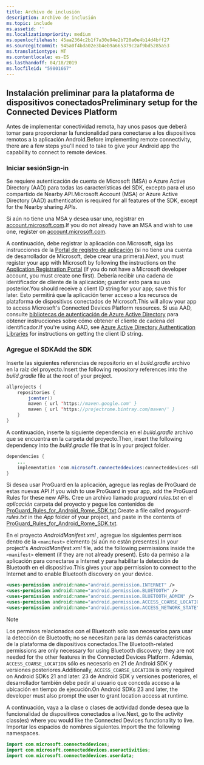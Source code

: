 ```yaml
---
title: Archivo de inclusión
description: Archivo de inclusión
ms.topic: include
ms.assetid: ''
ms.localizationpriority: medium
ms.openlocfilehash: 45aa2364c2b1f7a30e94e2b720a0e4b14d4bff27
ms.sourcegitcommit: 945a0f4bda02e3b4eb9a665379c2af9bd5285a53
ms.translationtype: MT
ms.contentlocale: es-ES
ms.lasthandoff: 04/18/2019
ms.locfileid: "59801667"
---
```

## <a name="preliminary-setup-for-the-connected-devices-platform"></a><span data-ttu-id="c0ada-103">Instalación preliminar para la plataforma de dispositivos conectados</span><span class="sxs-lookup"><span data-stu-id="c0ada-103">Preliminary setup for the Connected Devices Platform</span></span>

<span data-ttu-id="c0ada-104">Antes de implementar conectividad remota, hay unos pasos que deberá tomar para proporcionar la funcionalidad para conectarse a los dispositivos remotos a la aplicación Android.</span><span class="sxs-lookup"><span data-stu-id="c0ada-104">Before implementing remote connectivity, there are a few steps you'll need to take to give your Android app the capability to connect to remote devices.</span></span>

### <a name="sign-in"></a><span data-ttu-id="c0ada-105">Iniciar sesión</span><span class="sxs-lookup"><span data-stu-id="c0ada-105">Sign-in</span></span>

<span data-ttu-id="c0ada-106">Se requiere autenticación de cuenta de Microsoft (MSA) o Azure Active Directory (AAD) para todas las características del SDK, excepto para el uso compartido de Nearby API.</span><span class="sxs-lookup"><span data-stu-id="c0ada-106">Microsoft Account (MSA) or Azure Active Directory (AAD) authentication is required for all features of the SDK, except for the Nearby sharing APIs.</span></span> 

<span data-ttu-id="c0ada-107">Si aún no tiene una MSA y desea usar uno, registrar en [account.microsoft.com](https://account.microsoft.com/account).</span><span class="sxs-lookup"><span data-stu-id="c0ada-107">If you do not already have an MSA and wish to use one, register on [account.microsoft.com](https://account.microsoft.com/account).</span></span>

<span data-ttu-id="c0ada-108">A continuación, debe registrar la aplicación con Microsoft, siga las instrucciones de la [Portal de registro de aplicación](https://apps.dev.microsoft.com/) (si no tiene una cuenta de desarrollador de Microsoft, debe crear una primera).</span><span class="sxs-lookup"><span data-stu-id="c0ada-108">Next, you must register your app with Microsoft by following the instructions on the [Application Registration Portal](https://apps.dev.microsoft.com/) (if you do not have a Microsoft developer account, you must create one first).</span></span> <span data-ttu-id="c0ada-109">Debería recibir una cadena de identificador de cliente de la aplicación; guardar esto para su uso posterior.</span><span class="sxs-lookup"><span data-stu-id="c0ada-109">You should receive a client ID string for your app; save this for later.</span></span> <span data-ttu-id="c0ada-110">Esto permitirá que la aplicación tener acceso a los recursos de plataforma de dispositivos conectados de Microsoft.</span><span class="sxs-lookup"><span data-stu-id="c0ada-110">This will allow your app to access Microsoft's Connected Devices Platform resources.</span></span> <span data-ttu-id="c0ada-111">Si usa AAD, consulte [bibliotecas de autenticación de Azure Active Directory](https://docs.microsoft.com/azure/active-directory/develop/active-directory-authentication-libraries) para obtener instrucciones sobre cómo obtener el cliente de cadena del identificador.</span><span class="sxs-lookup"><span data-stu-id="c0ada-111">If you're using AAD, see [Azure Active Directory Authentication Libraries](https://docs.microsoft.com/azure/active-directory/develop/active-directory-authentication-libraries) for instructions on getting the client ID string.</span></span>

### <a name="add-the-sdk"></a><span data-ttu-id="c0ada-112">Agregue el SDK</span><span class="sxs-lookup"><span data-stu-id="c0ada-112">Add the SDK</span></span>

<span data-ttu-id="c0ada-113">Inserte las siguientes referencias de repositorio en el *build.gradle* archivo en la raíz del proyecto.</span><span class="sxs-lookup"><span data-stu-id="c0ada-113">Insert the following repository references into the *build.gradle* file at the root of your project.</span></span>

```Java
allprojects {
    repositories {
        jcenter()
        maven { url 'https://maven.google.com' }
        maven { url 'https://projectrome.bintray.com/maven/' }
    }
}
```
<span data-ttu-id="c0ada-114">A continuación, inserte la siguiente dependencia en el _build.gradle_ archivo que se encuentra en la carpeta del proyecto.</span><span class="sxs-lookup"><span data-stu-id="c0ada-114">Then, insert the following dependency into the _build.gradle_ file that is in your project folder.</span></span>

```Java
dependencies { 
    ...
    implementation 'com.microsoft.connecteddevices:connecteddevices-sdk:0.11.0'
}
```

<span data-ttu-id="c0ada-115">Si desea usar ProGuard en la aplicación, agregue las reglas de ProGuard de estas nuevas API.</span><span class="sxs-lookup"><span data-stu-id="c0ada-115">If you wish to use ProGuard in your app, add the ProGuard Rules for these new APIs.</span></span> <span data-ttu-id="c0ada-116">Cree un archivo llamado *proguard rules.txt* en el *aplicación* carpeta del proyecto y pegue los contenidos de [ProGuard_Rules_for_Android_Rome_SDK.txt](https://github.com/Microsoft/project-rome/blob/master/Android/ProGuard_Rules_for_Android_Rome_SDK.txt).</span><span class="sxs-lookup"><span data-stu-id="c0ada-116">Create a file called *proguard-rules.txt* in the *App* folder of your project, and paste in the contents of [ProGuard_Rules_for_Android_Rome_SDK.txt](https://github.com/Microsoft/project-rome/blob/master/Android/ProGuard_Rules_for_Android_Rome_SDK.txt).</span></span>

<span data-ttu-id="c0ada-117">En el proyecto *AndroidManifest.xml* , agregue los siguientes permisos dentro de la `<manifest>` elemento (si aún no están presentes).</span><span class="sxs-lookup"><span data-stu-id="c0ada-117">In your project's *AndroidManifest.xml* file, add the following permissions inside the `<manifest>` element (if they are not already present).</span></span> <span data-ttu-id="c0ada-118">Esto da permiso a la aplicación para conectarse a Internet y para habilitar la detección de Bluetooth en el dispositivo.</span><span class="sxs-lookup"><span data-stu-id="c0ada-118">This gives your app permission to connect to the Internet and to enable Bluetooth discovery on your device.</span></span>

```xml
<uses-permission android:name="android.permission.INTERNET" />
<uses-permission android:name="android.permission.BLUETOOTH" />
<uses-permission android:name="android.permission.BLUETOOTH_ADMIN" />
<uses-permission android:name="android.permission.ACCESS_COARSE_LOCATION" />
<uses-permission android:name="android.permission.ACCESS_NETWORK_STATE" />
```

> [!NOTE]
> <span data-ttu-id="c0ada-119">Los permisos relacionados con el Bluetooth solo son necesarios para usar la detección de Bluetooth; no se necesitan para las demás características de la plataforma de dispositivos conectados.</span><span class="sxs-lookup"><span data-stu-id="c0ada-119">The Bluetooth-related permissions are only necessary for using Bluetooth discovery; they are not needed for the other features in the Connected Devices Platform.</span></span> <span data-ttu-id="c0ada-120">Además, `ACCESS_COARSE_LOCATION` sólo es necesario en 21 de Android SDK y versiones posteriores.</span><span class="sxs-lookup"><span data-stu-id="c0ada-120">Additionally, `ACCESS_COARSE_LOCATION` is only required on Android SDKs 21 and later.</span></span> <span data-ttu-id="c0ada-121">23 de Android SDK y versiones posteriores, el desarrollador también debe pedir al usuario que conceda acceso a la ubicación en tiempo de ejecución.</span><span class="sxs-lookup"><span data-stu-id="c0ada-121">On Android SDKs 23 and later, the developer must also prompt the user to grant location access at runtime.</span></span>

<span data-ttu-id="c0ada-122">A continuación, vaya a la clase o clases de actividad donde desea que la funcionalidad de dispositivos conectados a live.</span><span class="sxs-lookup"><span data-stu-id="c0ada-122">Next, go to the activity class(es) where you would like the Connected Devices functionality to live.</span></span> <span data-ttu-id="c0ada-123">Importar los espacios de nombres siguientes.</span><span class="sxs-lookup"><span data-stu-id="c0ada-123">Import the the following namespaces.</span></span>

```java
import com.microsoft.connecteddevices;
import com.microsoft.connecteddevices.useractivities;
import com.microsoft.connecteddevices.userdata;
```
